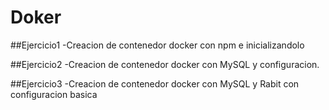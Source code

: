 # Doker

##Ejercicio1
-Creacion de contenedor docker con npm e inicializandolo

##Ejercicio2
-Creacion de contenedor docker con MySQL y configuracion.

##Ejercicio3
-Creacion de contenedor docker con MySQL y Rabit con configuracion basica